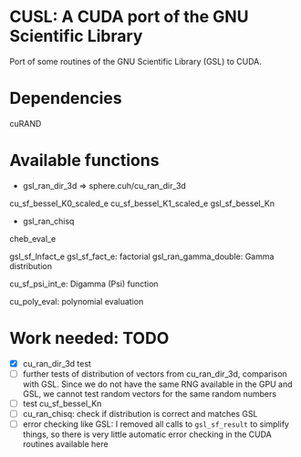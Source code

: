 CUSL: A CUDA port of the GNU Scientific Library
=================================================

Port of some routines of the GNU Scientific Library (GSL) to CUDA.

# Dependencies

cuRAND

# Available functions

- gsl_ran_dir_3d => sphere.cuh/cu_ran_dir_3d

cu_sf_bessel_K0_scaled_e
cu_sf_bessel_K1_scaled_e
gsl_sf_bessel_Kn

- gsl_ran_chisq

cheb_eval_e

gsl_sf_lnfact_e
gsl_sf_fact_e: factorial
gsl_ran_gamma_double: Gamma distribution

cu_sf_psi_int_e: Digamma (Psi) function

cu_poly_eval: polynomial evaluation


# Work needed: TODO

- [x] cu_ran_dir_3d test
- [ ] further tests of distribution of vectors from cu_ran_dir_3d, comparison with GSL. Since we do not have the same RNG available in the GPU and GSL, we cannot test random vectors for the same random numbers 
- [ ] test cu_sf_bessel_Kn
- [ ] cu_ran_chisq: check if distribution is correct and matches GSL
- [ ] error checking like GSL: I removed all calls to `gsl_sf_result` to simplify things, so there is very little automatic error checking in the CUDA routines available here